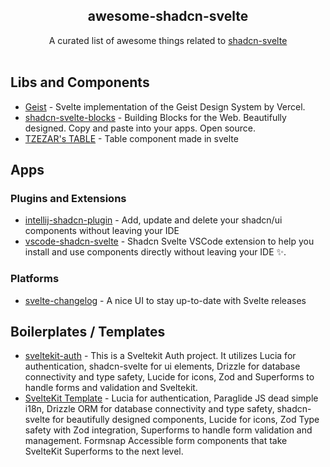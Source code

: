<h2 align='center'>awesome-shadcn-svelte</h2>

<p align='center'>
A curated list of awesome things related to <a href='https://shadcn-svelte.com/'>shadcn-svelte</a>
<br><br>

## Libs and Components

- [Geist](https://github.com/shyakadavis/geist) - Svelte implementation of the Geist Design System by Vercel.
- [shadcn-svelte-blocks](https://shadcn-svelte.com/blocks) - Building Blocks for the Web. Beautifully designed. Copy and paste into your apps. Open source.
- [TZEZAR's TABLE](https://github.com/tzezar/table) - Table component made in svelte

## Apps

### Plugins and Extensions

- [intellij-shadcn-plugin](https://plugins.jetbrains.com/plugin/23479-shadcn-ui-components-manager) - Add, update and delete your shadcn/ui components without leaving your IDE
- [vscode-shadcn-svelte](https://marketplace.visualstudio.com/items?itemName=Selemondev.vscode-shadcn-svelte&ssr=false#overview) - Shadcn Svelte VSCode extension to help you install and use components directly without leaving your IDE ✨.

### Platforms

- [svelte-changelog](https://github.com/WarningImHack3r/svelte-changelog) - A nice UI to stay up-to-date with Svelte releases

## Boilerplates / Templates

- [sveltekit-auth](https://github.com/delay/sveltekit-auth) - This is a Sveltekit Auth project. It utilizes Lucia for authentication, shadcn-svelte for ui elements, Drizzle for database connectivity and type safety, Lucide for icons, Zod and Superforms to handle forms and validation and Sveltekit.
- [SvelteKit Template](https://github.com/ak4zh/sveltekit-template) - Lucia for authentication, Paraglide JS dead simple i18n, Drizzle ORM for database connectivity and type safety, shadcn-svelte for beautifully designed components, Lucide for icons, Zod Type safety with Zod integration, Superforms to handle form validation and management. Formsnap Accessible form components that take SvelteKit Superforms to the next level.
